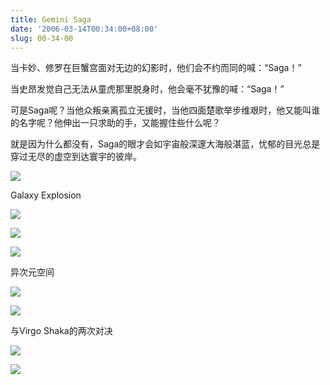 ```yaml
---
title: Gemini Saga
date: '2006-03-14T00:34:00+08:00'
slug: 00-34-00
---
```


当卡妙、修罗在巨蟹宫面对无边的幻影时，他们会不约而同的喊：“Saga！”

当史昂发觉自己无法从童虎那里脱身时，他会毫不犹豫的喊：“Saga！”

可是Saga呢？当他众叛亲离孤立无援时，当他四面楚歌举步维艰时，他又能叫谁的名字呢？他伸出一只求助的手，又能握住些什么呢？

就是因为什么都没有，Saga的眼才会如宇宙般深邃大海般湛蓝，忧郁的目光总是穿过无尽的虚空到达寰宇的彼岸。

![](https://db.yihui.org/hexun/b_7D2FCA3064FAD9E8.jpg)

Galaxy Explosion

![](https://db.yihui.org/hexun/b_773DF4E4C27D9AEC.jpg)

![](https://db.yihui.org/hexun/b_063C7E545EA40D69.jpg)

![](https://db.yihui.org/hexun/b_A631A7490AE60B98.jpg)

异次元空间

![](https://db.yihui.org/hexun/b_AA90F8BDE8F85E38.jpg)

![](https://db.yihui.org/hexun/b_11638AB40D4A3C72.jpg)

与Virgo Shaka的两次对决

![](https://db.yihui.org/images/saga7.gif)

![](https://db.yihui.org/images/saga8.gif)
